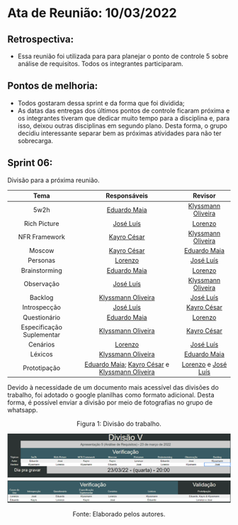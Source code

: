 # Ata de Reunião: 10/03/2022

## Retrospectiva:
- Essa reunião foi utilizada para para planejar o ponto de controle 5 sobre análise de requisitos. Todos os integrantes participaram.

## Pontos de melhoria:
- Todos gostaram dessa sprint e da forma que foi dividida;
- As datas das entregas dos últimos pontos de controle ficaram próxima e os integrantes tiveram que dedicar muito tempo para a disciplina e, para isso, deixou outras disciplinas em segundo plano. Desta forma, o grupo decidiu interessante separar bem as próximas atividades para não ter sobrecarga.

## Sprint 06:
Divisão para a próxima reunião.

| Tema | Responsáveis | Revisor |
| :-: | :-: | :-: |
| 5w2h |  [Eduardo Maia][eduardo-github] |  [Klyssmann Oliveira][klyssmann-github] |
| Rich Picture |  [José Luís][jose-github] |  [Lorenzo][lorenzo-github] |
| NFR Framework |  [Kayro César][kayro-github] |  [Klyssmann Oliveira][klyssmann-github] |
| Moscow |  [Kayro César][kayro-github] |  [Eduardo Maia][eduardo-github] |
| Personas |  [Lorenzo][lorenzo-github] |  [José Luís][jose-github]|
| Brainstorming |  [Eduardo Maia][eduardo-github] |  [Lorenzo][lorenzo-github]|
| Observação |  [José Luís][jose-github] |  [Klyssmann Oliveira][klyssmann-github] |
| Backlog |  [Klyssmann Oliveira][klyssmann-github] | [José Luís][jose-github] |
| Introspecção | [José Luís][jose-github]  |  [Kayro César][kayro-github] |
| Questionário | [Eduardo Maia][eduardo-github]  |  [Lorenzo][lorenzo-github] |
| Especificação Suplementar | [Klyssmann Oliveira][klyssmann-github] |  [Kayro César][kayro-github]   |
| Cenários | [Lorenzo][lorenzo-github]  | [José Luís][jose-github]  |
| Léxicos |  [Klyssmann Oliveira][klyssmann-github] |  [Eduardo Maia][eduardo-github]  |
| Prototipação |  [Eduardo Maia][eduardo-github]; [Kayro César][kayro-github] e  [Klyssmann Oliveira][klyssmann-github] |  [Lorenzo][lorenzo-github] e  [José Luís][jose-github] |

[eduardo-github]:https://github.com/eduardomr
[klyssmann-github]:https://github.com/klyssmannoliveira
[jose-github]:https://github.com/joseluis-rt
[augusto-github]:https://github.com/augustocrmg
[lorenzo-github]:https://github.com/lorenzo7377
[kayro-github]:https://github.com/kayrocesar


Devido à necessidade de um documento mais acessível das divisões do trabalho, foi adotado o google planilhas como formato adicional. Desta forma, é possível enviar a divisão por meio de fotografias no grupo de whatsapp.



<center>
<figcaption>Figura 1: Divisão do trabalho.</figcaption>
<p align = "center"><img src="https://raw.githubusercontent.com/Requisitos-de-Software/2021.2-PontoFacil/master/docs/assets/imagens/divisaoV.png"</p><br>
<figcaption>Fonte: Elaborado pelos autores.</figcaption>


</center>

<br>
